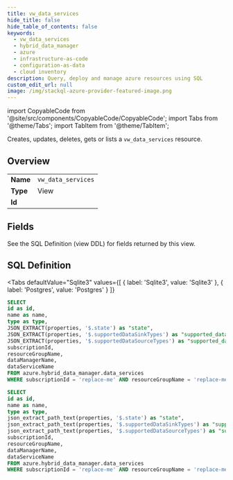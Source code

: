```yaml
--- 
title: vw_data_services
hide_title: false
hide_table_of_contents: false
keywords:
  - vw_data_services
  - hybrid_data_manager
  - azure
  - infrastructure-as-code
  - configuration-as-data
  - cloud inventory
description: Query, deploy and manage azure resources using SQL
custom_edit_url: null
image: /img/stackql-azure-provider-featured-image.png
---
```


import CopyableCode from '@site/src/components/CopyableCode/CopyableCode';
import Tabs from '@theme/Tabs';
import TabItem from '@theme/TabItem';

Creates, updates, deletes, gets or lists a <code>vw_data_services</code> resource.

## Overview
<table><tbody>
<tr><td><b>Name</b></td><td><code>vw_data_services</code></td></tr>
<tr><td><b>Type</b></td><td>View</td></tr>
<tr><td><b>Id</b></td><td><CopyableCode code="azure.hybrid_data_manager.vw_data_services" /></td></tr>
</tbody></table>

## Fields

See the SQL Definition (view DDL) for fields returned by this view.

## SQL Definition

<Tabs
defaultValue="Sqlite3"
values={[
{ label: 'Sqlite3', value: 'Sqlite3' },
{ label: 'Postgres', value: 'Postgres' }
]}
>
<TabItem value="Sqlite3">

```sql
SELECT
id as id,
name as name,
type as type,
JSON_EXTRACT(properties, '$.state') as "state",
JSON_EXTRACT(properties, '$.supportedDataSinkTypes') as "supported_data_sink_types",
JSON_EXTRACT(properties, '$.supportedDataSourceTypes') as "supported_data_source_types",
subscriptionId,
resourceGroupName,
dataManagerName,
dataServiceName
FROM azure.hybrid_data_manager.data_services
WHERE subscriptionId = 'replace-me' AND resourceGroupName = 'replace-me' AND dataManagerName = 'replace-me';
```

</TabItem>
<TabItem value="Postgres">

```sql
SELECT
id as id,
name as name,
type as type,
json_extract_path_text(properties, '$.state') as "state",
json_extract_path_text(properties, '$.supportedDataSinkTypes') as "supported_data_sink_types",
json_extract_path_text(properties, '$.supportedDataSourceTypes') as "supported_data_source_types",
subscriptionId,
resourceGroupName,
dataManagerName,
dataServiceName
FROM azure.hybrid_data_manager.data_services
WHERE subscriptionId = 'replace-me' AND resourceGroupName = 'replace-me' AND dataManagerName = 'replace-me';
```

</TabItem>
</Tabs>

